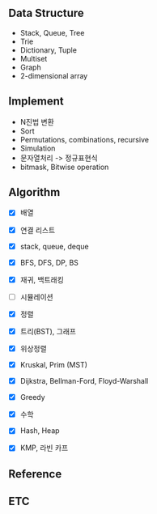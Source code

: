 
Data Structure
--------------
* Stack, Queue, Tree
* Trie
* Dictionary, Tuple
* Multiset
* Graph
* 2-dimensional array

Implement
---------
* N진법 변환
* Sort
* Permutations, combinations, recursive
* Simulation
* 문자열처리 -> 정규표현식
* bitmask, Bitwise operation
 

Algorithm
---------
* [x] 배열
* [x] 연결 리스트
* [x] stack, queue, deque
* [x] BFS, DFS, DP, BS
* [x] 재귀, 백트래킹
* [ ] 시뮬레이션
* [x] 정렬
* [x] 트리(BST), 그래프
* [x] 위상정렬
* [x] Kruskal, Prim (MST)
* [x] Dijkstra, Bellman-Ford, Floyd-Warshall
* [x] Greedy
* [x] 수학
* [x] Hash, Heap
* [x] KMP, 라빈 카프


Reference
---------

ETC
-----

